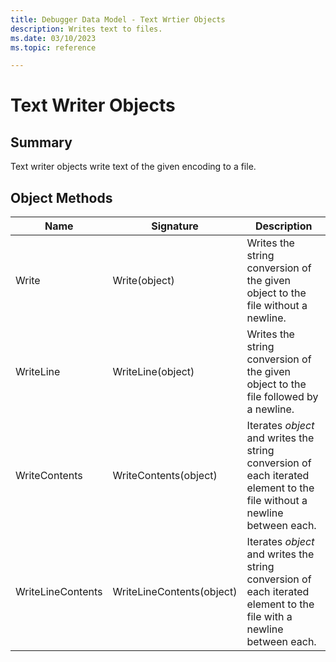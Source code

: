 ```yaml
---
title: Debugger Data Model - Text Wrtier Objects
description: Writes text to files.
ms.date: 03/10/2023
ms.topic: reference

---
```


# Text Writer Objects

## Summary

Text writer objects write text of the given encoding to a file.

## Object Methods

|Name|Signature|Description|
|--- |--- |--- |
|Write|Write(object)|Writes the string conversion of the given object to the file without a newline.|
|WriteLine|WriteLine(object)|Writes the string conversion of the given object to the file followed by a newline.|
|WriteContents|WriteContents(object)|Iterates *object* and writes the string conversion of each iterated element to the file without a newline between each.|
|WriteLineContents|WriteLineContents(object)|Iterates *object* and writes the string conversion of each iterated element to the file with a newline between each.|
